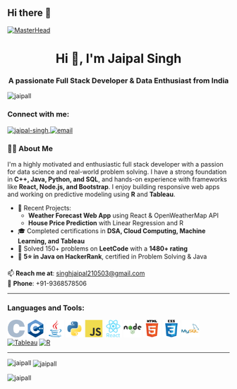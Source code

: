 ## Hi there 👋

[![MasterHead](https://developers.giphy.com/branch/master/static/api-512d36c09662682717108a38bbb5c57d.gif)](https://linkedin.com/in/jaipal-singh-7b9639255)

<h1 align="center">Hi 👋, I'm Jaipal Singh</h1>
<h3 align="center">A passionate Full Stack Developer & Data Enthusiast from India</h3>

<p align="left">
  <img src="https://komarev.com/ghpvc/?username=jaipall&label=Profile%20views&color=0e75b6&style=flat" alt="jaipall" />
</p>

<h3 align="left">Connect with me:</h3>
<p align="left">
  <a href="https://linkedin.com/in/jaipal-singh-7b9639255" target="blank">
    <img align="center" src="https://raw.githubusercontent.com/rahuldkjain/github-profile-readme-generator/master/src/images/icons/Social/linked-in-alt.svg" alt="jaipal-singh" height="30" width="40" />
  </a>
  <a href="mailto:singhjaipal210503@gmail.com" target="blank">
    <img align="center" src="https://cdn-icons-png.flaticon.com/512/732/732200.png" alt="email" height="30" width="30" />
  </a>
</p>

### 👨‍💻 About Me

I'm a highly motivated and enthusiastic full stack developer with a passion for data science and real-world problem solving. I have a strong foundation in **C++, Java, Python, and SQL**, and hands-on experience with frameworks like **React, Node.js, and Bootstrap**. I enjoy building responsive web apps and working on predictive modeling using **R** and **Tableau**.

- 🔭 Recent Projects:
  - **Weather Forecast Web App** using React & OpenWeatherMap API
  - **House Price Prediction** with Linear Regression and R
- 🎓 Completed certifications in **DSA, Cloud Computing, Machine Learning, and Tableau**
- 💪 Solved 150+ problems on **LeetCode** with a **1480+ rating**
- 🏅 **5⭐ in Java on HackerRank**, certified in Problem Solving & Java

📫 **Reach me at**: singhjaipal210503@gmail.com  
📱 **Phone**: +91-9368578506

---

<h3 align="left">Languages and Tools:</h3>
<p align="left">
  <a href="https://www.cprogramming.com/" target="_blank"><img src="https://raw.githubusercontent.com/devicons/devicon/master/icons/c/c-original.svg" alt="C" width="40" height="40"/></a>
  <a href="https://www.w3schools.com/cpp/" target="_blank"><img src="https://raw.githubusercontent.com/devicons/devicon/master/icons/cplusplus/cplusplus-original.svg" alt="C++" width="40" height="40"/></a>
  <a href="https://www.java.com" target="_blank"><img src="https://raw.githubusercontent.com/devicons/devicon/master/icons/java/java-original.svg" alt="Java" width="40" height="40"/></a>
  <a href="https://www.python.org" target="_blank"><img src="https://raw.githubusercontent.com/devicons/devicon/master/icons/python/python-original.svg" alt="Python" width="40" height="40"/></a>
  <a href="https://developer.mozilla.org/en-US/docs/Web/JavaScript" target="_blank"><img src="https://raw.githubusercontent.com/devicons/devicon/master/icons/javascript/javascript-original.svg" alt="JavaScript" width="40" height="40"/></a>
  <a href="https://reactjs.org/" target="_blank"><img src="https://raw.githubusercontent.com/devicons/devicon/master/icons/react/react-original-wordmark.svg" alt="React" width="40" height="40"/></a>
  <a href="https://nodejs.org" target="_blank"><img src="https://raw.githubusercontent.com/devicons/devicon/master/icons/nodejs/nodejs-original-wordmark.svg" alt="Node.js" width="40" height="40"/></a>
  <a href="https://www.w3schools.com/html/" target="_blank"><img src="https://raw.githubusercontent.com/devicons/devicon/master/icons/html5/html5-original-wordmark.svg" alt="HTML5" width="40" height="40"/></a>
  <a href="https://www.w3schools.com/css/" target="_blank"><img src="https://raw.githubusercontent.com/devicons/devicon/master/icons/css3/css3-original-wordmark.svg" alt="CSS3" width="40" height="40"/></a>
  <a href="https://www.mysql.com/" target="_blank"><img src="https://raw.githubusercontent.com/devicons/devicon/master/icons/mysql/mysql-original-wordmark.svg" alt="MySQL" width="40" height="40"/></a>
  <a href="https://www.tableau.com/" target="_blank"><img src="https://cdn.jsdelivr.net/gh/devicons/devicon/icons/tableau/tableau-original.svg" alt="Tableau" width="40" height="40"/></a>
  <a href="https://www.r-project.org/" target="_blank"><img src="https://www.r-project.org/logo/Rlogo.png" alt="R" width="40" height="40"/></a>
</p>

---

<p><img align="left" src="https://github-readme-stats.vercel.app/api/top-langs?username=jaipall&show_icons=true&locale=en&layout=compact" alt="jaipall" /></p>

<p>&nbsp;<img align="center" src="https://github-readme-stats.vercel.app/api?username=jaipall&show_icons=true&locale=en" alt="jaipall" /></p>

<p><img align="center" src="https://github-readme-streak-stats.herokuapp.com/?user=jaipall&" alt="jaipall" /></p>

